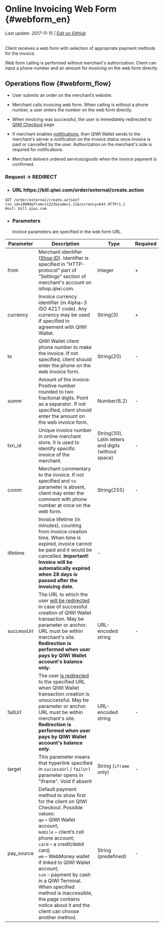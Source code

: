 # Online Invoicing Web Form {#webform_en}

###### Last update: 2017-11-15 | [Edit on GitHub](https://github.com/QIWI-API/pull-payments-docs/blob/master/_webform_en.html.md)

Client receives a web form with selection of appropriate payment methods for the invoice.

Web form calling is performed without merchant's authorization. Client can input a phone number and an amount for invoicing on the web form directly.

## Operations flow {#webform_flow}

* User submits an order on the merchant’s website.

* Merchant calls invoicing web form. When calling is without a phone number, a user enters the number on the web form directly.

* When invoicing was successful, the user is immediately redirected to [QIWI Checkout](#checkout_en) page.

* If merchant enables [notifications](#notification_en), then QIWI Wallet sends to the merchant's server a notification on the invoice status once invoice is paid or cancelled by the user. Authorization on the merchant's side is required for notifications.

* Merchant delivers ordered services/goods when the invoice payment is confirmed.

<h3 class="request method">Request → REDIRECT</h3>

<ul class="nestedList url">
    <li><h3>URL <span>https://bill.qiwi.com/order/external/create.action</span></h3></li>
</ul>

~~~http
GET /order/external/create.action?txn_id=10000&from=11223&summ=1.11&currency=643 HTTP/1.1
Host: bill.qiwi.com
~~~

<ul class="nestedList params">
    <li><h3>Parameters</h3><span>Invoice parameters are specified in the web form URL.</span></li>
</ul>

Parameter|Description|Type|Required
---------|--------|---|---
from | Merchant identifier ([Shop ID](#auth_param)). Identifier is specified in "HTTP-protocol" part of "Settings" section of merchant's account on ishop.qiwi.com.|Integer|+
currency | Invoice currency identifier (in Alpha-3 ISO 4217 code). Any currency may be used if specified in agreement with QIWI Wallet. | String(3)|+
to | QIWI Wallet client phone number to make the invoice. If not specified, client should enter the phone on the web invoice form.| String(20)|-
summ | Amount of the invoice. Positive number rounded to two fractional digits. Point as a separator. If not specified, client should enter the amount on the web invoice form.| Number(6.2)|-
txn_id|Unique invoice number in online merchant store. It is used to identify specific invoice of the merchant.|String(30), Latin letters and digits (without space)|-
comm | Merchant commentary to the invoice. If not specified and `to` parameter is absent, client may enter the comment with phone number at once on the web form. | String(255)|-
lifetime | Invoice lifetime (in minutes), counting from invoice creation time. When time is expired, invoice cannot be paid and it would be cancelled. **Important! Invoice will be automatically expired when 28 days is passed after the invoicing date.**|-
successUrl|The URL to which the user [will be redirected](#back_url) in case of successful creation of QIWI Wallet transaction. May be parameter or anchor. URL must be within merchant's site. **Redirection is performed when user pays by QIWI Wallet account's balance only.**|URL-encoded string|-
failUrl|The user [is redirected](#back_url) to the specified URL when QIWI Wallet transaction creation is unsuccessful. May be parameter or anchor. URL must be within merchant's site. **Redirection is performed when user pays by QIWI Wallet account's balance only.** |URL-encoded string|-
target|This parameter means that hyperlink specified in `successUrl` / `failUrl` parameter opens in "iframe". Void if absent|String (`iframe` only)|-
pay_source |Default payment method to show first for the client on QIWI Checkout. Possible values:<br>`qw` – QIWI Wallet account;<br> `mobile` – client’s cell phone account;<br> `card` – a credit/debit card;<br> `wm` – WebMoney wallet if linked to QIWI Wallet account; <br> `ssk` – payment by cash in a QIWI Terminal.<br>When specified method is inaccessible, the page contains notice about it and the client can choose another method. |String (predefined)|-
